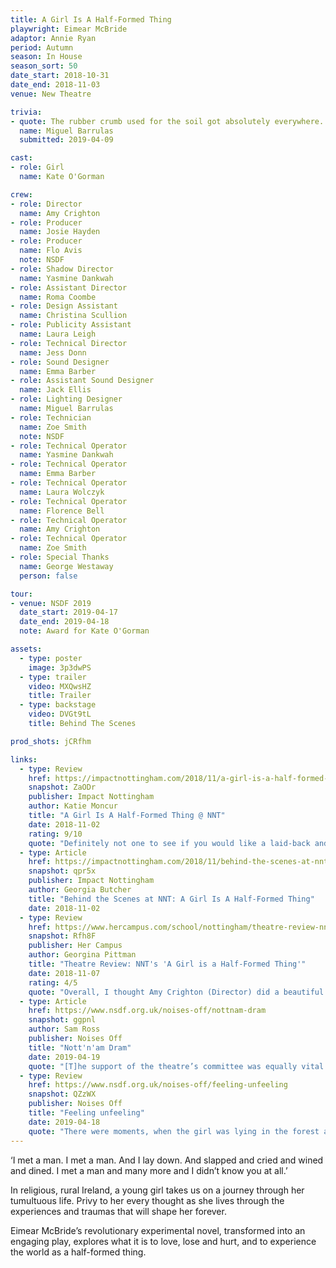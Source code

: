 ```yaml
---
title: A Girl Is A Half-Formed Thing
playwright: Eimear McBride
adaptor: Annie Ryan
period: Autumn
season: In House
season_sort: 50
date_start: 2018-10-31
date_end: 2018-11-03
venue: New Theatre

trivia:
- quote: The rubber crumb used for the soil got absolutely everywhere. I went to Paris for my birthday almost a week about opening night and somehow found rubber crumb in my hotel room!
  name: Miguel Barrulas
  submitted: 2019-04-09

cast:
- role: Girl
  name: Kate O'Gorman

crew:
- role: Director
  name: Amy Crighton
- role: Producer
  name: Josie Hayden
- role: Producer
  name: Flo Avis
  note: NSDF
- role: Shadow Director
  name: Yasmine Dankwah
- role: Assistant Director
  name: Roma Coombe
- role: Design Assistant
  name: Christina Scullion
- role: Publicity Assistant
  name: Laura Leigh
- role: Technical Director
  name: Jess Donn
- role: Sound Designer
  name: Emma Barber
- role: Assistant Sound Designer
  name: Jack Ellis
- role: Lighting Designer
  name: Miguel Barrulas
- role: Technician
  name: Zoe Smith
  note: NSDF
- role: Technical Operator
  name: Yasmine Dankwah
- role: Technical Operator
  name: Emma Barber
- role: Technical Operator
  name: Laura Wolczyk
- role: Technical Operator
  name: Florence Bell
- role: Technical Operator
  name: Amy Crighton
- role: Technical Operator
  name: Zoe Smith
- role: Special Thanks
  name: George Westaway
  person: false

tour:
- venue: NSDF 2019
  date_start: 2019-04-17
  date_end: 2019-04-18
  note: Award for Kate O'Gorman

assets:
  - type: poster
    image: 3p3dwPS
  - type: trailer
    video: MXQwsHZ
    title: Trailer
  - type: backstage
    video: DVGt9tL
    title: Behind The Scenes

prod_shots: jCRfhm

links:
  - type: Review
    href: https://impactnottingham.com/2018/11/a-girl-is-a-half-formed-thing-nnt/
    snapshot: ZaODr
    publisher: Impact Nottingham
    author: Katie Moncur
    title: "A Girl Is A Half-Formed Thing @ NNT"
    date: 2018-11-02
    rating: 9/10
    quote: "Definitely not one to see if you would like a laid-back and relaxing show, but for an intense and heart-wrenching performance that leaves you a little shaken, go and watch A Girl is a Half-Formed Thing."
  - type: Article
    href: https://impactnottingham.com/2018/11/behind-the-scenes-at-nnt-a-girl-is-a-half-formed-thing/
    snapshot: qpr5x
    publisher: Impact Nottingham
    author: Georgia Butcher
    title: "Behind the Scenes at NNT: A Girl Is A Half-Formed Thing"
    date: 2018-11-02
  - type: Review
    href: https://www.hercampus.com/school/nottingham/theatre-review-nnt-s-girl-half-formed-thing
    snapshot: Rfh8F
    publisher: Her Campus
    author: Georgina Pittman
    title: "Theatre Review: NNT's 'A Girl is a Half-Formed Thing'"
    date: 2018-11-07
    rating: 4/5
    quote: "Overall, I thought Amy Crighton (Director) did a beautiful job to interpret a challenging text."
  - type: Article
    href: https://www.nsdf.org.uk/noises-off/nottnam-dram
    snapshot: ggpnl
    author: Sam Ross
    publisher: Noises Off
    title: "Nott'n'am Dram"
    date: 2019-04-19
    quote: "[T]he support of the theatre’s committee was equally vital and valuable. \"I have no idea what other theatre would let me tip a tonne of rubber crumb over their floor\""
  - type: Review
    href: https://www.nsdf.org.uk/noises-off/feeling-unfeeling
    snapshot: QZzWX
    publisher: Noises Off
    title: "Feeling unfeeling"
    date: 2019-04-18
    quote: "There were moments, when the girl was lying in the forest and when she was looking up at the lake above her, which were purely beautiful."
---
```


‘I met a man. I met a man. And I lay down. And slapped and cried and wined and dined. I met a man and many more and I didn’t know you at all.’

In religious, rural Ireland, a young girl takes us on a journey through her tumultuous life. Privy to her every thought as she lives through the experiences and traumas that will shape her forever.

Eimear McBride’s revolutionary experimental novel, transformed into an engaging play, explores what it is to love, lose and hurt, and to experience the world as a half-formed thing.
